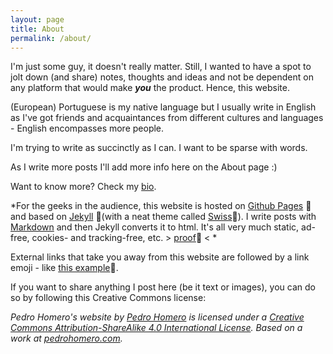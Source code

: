 ```yaml
---
layout: page
title: About
permalink: /about/
---
```


I'm just some guy, it doesn't really matter. Still, I wanted to have a spot to jolt down (and share) notes, thoughts and ideas and not be dependent on any platform that would make ***you*** the product. Hence, this website. 

(European) Portuguese is my native language but I usually write in English as I've got friends and acquaintances from different cultures and languages - English encompasses more people.

I'm trying to write as succinctly as I can. I want to be sparse with words.

As I write more posts I'll add more info here on the About page :)

Want to know more? Check my [bio](https://www.pedrohomero.com/bio/).

*For the geeks in the audience, this website is hosted on [Github Pages](https://pages.github.com/) :link: and based on [Jekyll](https://jekyllrb.com) :link:(with a neat theme called [Swiss](https://broccolini.net/swiss/):link:). I write posts with [Markdown](https://en.wikipedia.org/wiki/Markdown) and  then Jekyll converts it to html. It's all very much static, ad-free, cookies- and tracking-free, etc. > [proof](https://themarkup.org/blacklight?url=pedrohomero.com):link: < *

External links that take you away from this website are followed by a link emoji - like [this example](https://duckduckgo.com/):link:.

If you want to share anything I post here (be it text or images), you can do so by following this Creative Commons license:

*<span xmlns:dct="http://purl.org/dc/terms/" property="dct:title">Pedro Homero's website</span> by <a xmlns:cc="http://creativecommons.org/ns#" href="https://pedrohomero.com" property="cc:attributionName" rel="cc:attributionURL">Pedro Homero</a> is licensed under a <a rel="license" href="http://creativecommons.org/licenses/by-sa/4.0/">Creative Commons Attribution-ShareAlike 4.0 International License</a>.
Based on a work at <a xmlns:dct="http://purl.org/dc/terms/" href="https://www.pedrohomero.com" rel="dct:source">pedrohomero.com</a>.*
